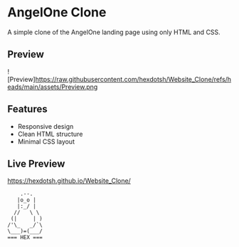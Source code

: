 # AngelOne Clone
A simple clone of the AngelOne landing page using only HTML and CSS.
## Preview
![Preview]https://raw.githubusercontent.com/hexdotsh/Website_Clone/refs/heads/main/assets/Preview.png
## Features
- Responsive design
- Clean HTML structure
- Minimal CSS layout
## Live Preview 
https://hexdotsh.github.io/Website_Clone/

        .--.
       |o_o |
       |:_/ |
      //   \ \
     (|     | )
    /'\_   _/`\
    \___)=(___/
    === HEX ===
